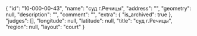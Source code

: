 {
    "id": "10-000-00-43",
    "name": "суд г.Речицы",
    "address": "",
    "geometry": null,
    "description": "",
    "comment": "",
    "extra": {
        "is_archived": true
    },
    "judges": [],
    "longitude": null,
    "latitude": null,
    "title": "суд г.Речицы",
    "region": null,
    "layout": "court"
}